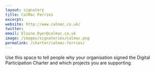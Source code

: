 ```yaml
---
layout: signatory
title: CalMac Ferries
excerpt: 
website: http://www.calmac.co.uk/
twitter: 
email: Elaine.Dyer@calmac.co.uk
image: /images/signatories/calmac.png
permalink: /charter/calmac-ferries/
---
```


Use this space to tell people why your organisation signed the Digital Participation Charter and which projects you are supporting.
